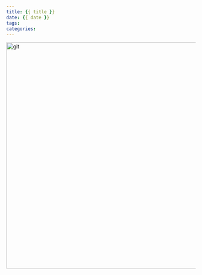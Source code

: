 ```yaml
---
title: {{ title }}
date: {{ date }}
tags:
categories:
---
```


<img src="https://xxx" width = "900" height = "600" alt="git" align=center />

<!-- more -->